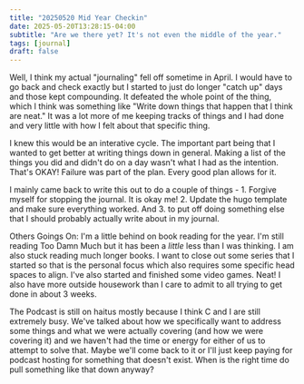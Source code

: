 ```yaml
---
title: "20250520 Mid Year Checkin"
date: 2025-05-20T13:28:15-04:00
subtitle: "Are we there yet? It's not even the middle of the year."
tags: [journal]
draft: false
---
```

Well, I think my actual "journaling" fell off sometime in April. I would have to go back and check exactly but I started to just do longer "catch up" days and those kept compounding. It defeated the whole point of the thing, which I think was something like "Write down things that happen that I think are neat." It was a lot more of me keeping tracks of things and I had done and very little with how I felt about that specific thing. 

I knew this would be an interative cycle. The important part being that I wanted to get better at writing things down in general. Making a list of the things you did and didn't do on a day wasn't what I had as the intention. That's OKAY! Failure was part of the plan. Every good plan allows for it. 

I mainly came back to write this out to do a couple of things - 1. Forgive myself for stopping the journal. It is okay me! 2. Update the hugo template and make sure everything worked. And 3. to put off doing something else that I should probably actually write about in my journal. 

Others Goings On: I'm a little behind on book reading for the year. I'm still reading Too Damn Much but it has been a _little_ less than I was thinking. I am also stuck reading much longer books. I want to close out some series that I started so that is the personal focus which also requires some specific head spaces to align. I've also started and finished some video games. Neat! I also have more outside housework than I care to admit to all trying to get done in about 3 weeks. 

The Podcast is still on haitus mostly because I think C and I are still extremely busy. We've talked about how we specifically want to address some things and what we were actually covering (and how we were covering it) and we haven't had the time or energy for either of us to attempt to solve that. Maybe we'll come back to it or I'll just keep paying for podcast hosting for something that doesn't exist. When is the right time do pull something like that down anyway?